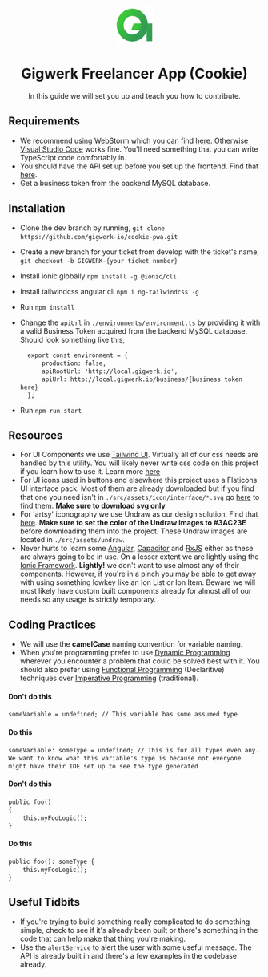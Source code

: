 <p align="center">
    <img src="src/assets/icon/Logo-1.png" height="75" width="75" />
</p>
<h1 align="center">Gigwerk Freelancer App (Cookie)</h1>
<p align="center">In this guide we will set you up and teach you how to contribute.</p>

## Requirements
- We recommend using WebStorm which you can find <a href="https://www.jetbrains.com/webstorm/download">here</a>. Otherwise <a href="https://code.visualstudio.com/download">Visual Studio Code</a> works fine. You'll need something that you can write TypeScript code comfortably in. 
- You should have the API set up before you set up the frontend. Find that <a href="https://github.com/gigwerk-io/api">here</a>.
- Get a business token from the backend MySQL database.
## Installation
- Clone the dev branch by running, `git clone https://github.com/gigwerk-io/cookie-pwa.git`
- Create a new branch for your ticket from develop with the ticket's name, `git checkout -b GIGWERK-{your ticket number}`
- Install ionic globally `npm install -g @ionic/cli`
- Install tailwindcss angular cli `npm i ng-tailwindcss -g`
- Run `npm install`
- Change the `apiUrl` in `./environments/environment.ts` by providing it with a valid Business Token acquired from the backend MySQL database. Should look something like this,

        export const environment = {
            production: false,
            apiRootUrl: 'http://local.gigwerk.io',
            apiUrl: http://local.gigwerk.io/business/{business token here}
        };
        
- Run `npm run start`
## Resources
- For UI Components we use <a href="https://tailwindui.com/">Tailwind UI</a>. Virtually all of our css needs are handled by this utility. You will likely never write css code on this project if you learn how to use it. Learn more <a href="https://tailwindcss.com/course">here</a>
- For UI icons used in buttons and elsewhere this project uses a Flaticons UI interface pack. Most of them are already downloaded but if you find that one you need isn't in `./src/assets/icon/interface/*.svg` go <a href="https://www.flaticon.com/packs/ui-interface-25">here</a> to find them. **Make sure to download svg only**
- For 'artsy' iconography we use Undraw as our design solution. Find that <a href="https://undraw.co/search">here</a>. **Make sure to set the color of the Undraw images to #3AC23E** before downloading them into the project. These Undraw images are located in `./src/assets/undraw`.
- Never hurts to learn some <a href="https://angular.io/">Angular</a>, <a href="https://angular.io/">Capacitor</a> and <a href="https://rxjs-dev.firebaseapp.com/">RxJS</a> either as these are always going to be in use. On a lesser extent we are lightly using the <a href="https://ionicframework.com/">Ionic Framework</a>. **Lightly!** we don't want to use almost any of their components. However, if you're in a pinch you may be able to get away with using something lowkey like an Ion List or Ion Item. Beware we will most likely have custom built components already for almost all of our needs so any usage is strictly temporary.
## Coding Practices
- We will use the **camelCase** naming convention for variable naming.
- When you're programming prefer to use <a href="https://en.wikipedia.org/wiki/Dynamic_programming">Dynamic Programming</a> wherever you encounter a problem that could be solved best with it. You should also prefer using <a href="https://en.wikipedia.org/wiki/Functional_programming">Functional Programming</a> (Declaritive) techniques over <a href="https://en.wikipedia.org/wiki/Imperative_programming">Imperative Programming</a> (traditional).
#### Don't do this
    someVariable = undefined; // This variable has some assumed type
#### Do this
    someVariable: someType = undefined; // This is for all types even any. We want to know what this variable's type is because not everyone might have their IDE set up to see the type generated
    
#### Don't do this
    public foo()
    {
        this.myFooLogic();
    }
    
#### Do this
    public foo(): someType {
        this.myFooLogic();
    }
## Useful Tidbits
- If you're trying to build something really complicated to do something simple, check to see if it's already been built or there's something in the code that can help make that thing you're making.
- Use the `alertService` to alert the user with some useful message. The API is already built in and there's a few examples in the codebase already.
